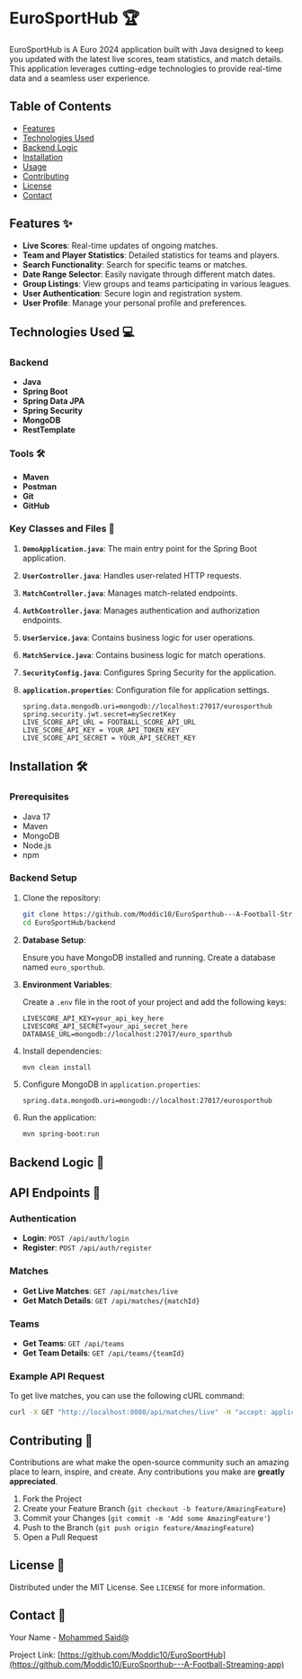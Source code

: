 
# EuroSportHub 🏆

EuroSportHub is A Euro 2024 application built with Java designed to keep you updated with the latest live scores, team statistics, and match details. This application leverages cutting-edge technologies to provide real-time data and a seamless user experience. 

## Table of Contents

- [Features](#features)
- [Technologies Used](#technologies-used)
- [Backend Logic](#backend-logic)
- [Installation](#installation)
- [Usage](#usage)
- [Contributing](#contributing)
- [License](#license)
- [Contact](#contact)

## Features ✨

- **Live Scores**: Real-time updates of ongoing matches.
- **Team and Player Statistics**: Detailed statistics for teams and players.
- **Search Functionality**: Search for specific teams or matches.
- **Date Range Selector**: Easily navigate through different match dates.
- **Group Listings**: View groups and teams participating in various leagues.
- **User Authentication**: Secure login and registration system.
- **User Profile**: Manage your personal profile and preferences.

## Technologies Used 💻

### Backend
- **Java**
- **Spring Boot**
- **Spring Data JPA**
- **Spring Security**
- **MongoDB**
- **RestTemplate**

### Tools 🛠️
- **Maven**
- **Postman**
- **Git**
- **GitHub**

### Key Classes and Files 📂

1. **`DemoApplication.java`**: The main entry point for the Spring Boot application.

2. **`UserController.java`**: Handles user-related HTTP requests.

3. **`MatchController.java`**: Manages match-related endpoints.

4. **`AuthController.java`**: Manages authentication and authorization endpoints.

5. **`UserService.java`**: Contains business logic for user operations.

6. **`MatchService.java`**: Contains business logic for match operations.

7. **`SecurityConfig.java`**: Configures Spring Security for the application.

8. **`application.properties`**: Configuration file for application settings.
   ```properties
   spring.data.mongodb.uri=mongodb://localhost:27017/eurosporthub
   spring.security.jwt.secret=mySecretKey
   LIVE_SCORE_API_URL = FOOTBALL_SCORE_API_URL
   LIVE_SCORE_API_KEY = YOUR_API_TOKEN_KEY
   LIVE_SCORE_API_SECRET = YOUR_API_SECRET_KEY
   ```

## Installation 🛠️

### Prerequisites

- Java 17
- Maven
- MongoDB
- Node.js
- npm

### Backend Setup

1. Clone the repository:
   ```sh
   git clone https://github.com/Moddic10/EuroSporthub---A-Football-Streaming-app.git
   cd EuroSportHub/backend
   ```

2. **Database Setup**:

   Ensure you have MongoDB installed and running. Create a database named `euro_sporthub`.

3. **Environment Variables**:

   Create a `.env` file in the root of your project and add the following keys:

   ```env
   LIVESCORE_API_KEY=your_api_key_here
   LIVESCORE_API_SECRET=your_api_secret_here
   DATABASE_URL=mongodb://localhost:27017/euro_sporthub
   ```

4. Install dependencies:
   ```sh
   mvn clean install
   ```

5. Configure MongoDB in `application.properties`:
   ```properties
   spring.data.mongodb.uri=mongodb://localhost:27017/eurosporthub
   ```

5. Run the application:
   ```sh
   mvn spring-boot:run
   ```
   
## Backend Logic 🔧

## API Endpoints 📡

### Authentication

- **Login**: `POST /api/auth/login`
- **Register**: `POST /api/auth/register`

### Matches

- **Get Live Matches**: `GET /api/matches/live`
- **Get Match Details**: `GET /api/matches/{matchId}`

### Teams

- **Get Teams**: `GET /api/teams`
- **Get Team Details**: `GET /api/teams/{teamId}`

### Example API Request

To get live matches, you can use the following cURL command:

```sh
curl -X GET "http://localhost:8080/api/matches/live" -H "accept: application/json"
```

## Contributing 🤝

Contributions are what make the open-source community such an amazing place to learn, inspire, and create. Any contributions you make are **greatly appreciated**.

1. Fork the Project
2. Create your Feature Branch (`git checkout -b feature/AmazingFeature`)
3. Commit your Changes (`git commit -m 'Add some AmazingFeature'`)
4. Push to the Branch (`git push origin feature/AmazingFeature`)
5. Open a Pull Request

## License 📄

Distributed under the MIT License. See `LICENSE` for more information.

## Contact 📧

Your Name - [Mohammed Said@](mailto:mohammedandy10@gmail.com)

Project Link: [https://github.com/Moddic10/EuroSportHub](https://github.com/Moddic10/EuroSporthub---A-Football-Streaming-app)
